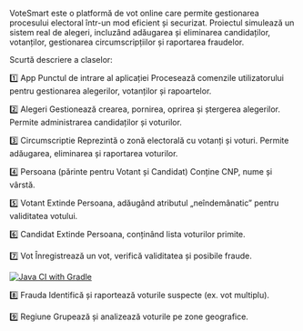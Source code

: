   VoteSmart este o platformă de vot online care permite gestionarea procesului electoral într-un mod eficient și securizat. Proiectul simulează un sistem real de alegeri, incluzând adăugarea și eliminarea 
candidaților, votanților, gestionarea circumscripțiilor și raportarea fraudelor.

  Scurtă descriere a claselor:
  
1️⃣ App
Punctul de intrare al aplicației
Procesează comenzile utilizatorului pentru gestionarea alegerilor, votanților și rapoartelor.

2️⃣ Alegeri
Gestionează crearea, pornirea, oprirea și ștergerea alegerilor.
Permite administrarea candidaților și voturilor.

3️⃣ Circumscriptie
Reprezintă o zonă electorală cu votanți și voturi.
Permite adăugarea, eliminarea și raportarea voturilor.

4️⃣ Persoana (părinte pentru Votant și Candidat)
Conține CNP, nume și vârstă.

5️⃣ Votant
Extinde Persoana, adăugând atributul „neîndemânatic” pentru validitatea votului.

6️⃣ Candidat
Extinde Persoana, conținând lista voturilor primite.

7️⃣ Vot
Înregistrează un vot, verifică validitatea și posibile fraude.

[![Java CI with Gradle](https://github.com/andreeabudes/VoteSmart/actions/workflows/gradle.yml/badge.svg?branch=main)](https://github.com/andreeabudes/VoteSmart/actions/workflows/gradle.yml)

8️⃣ Frauda
Identifică și raportează voturile suspecte (ex. vot multiplu).

9️⃣ Regiune
Grupează și analizează voturile pe zone geografice.
